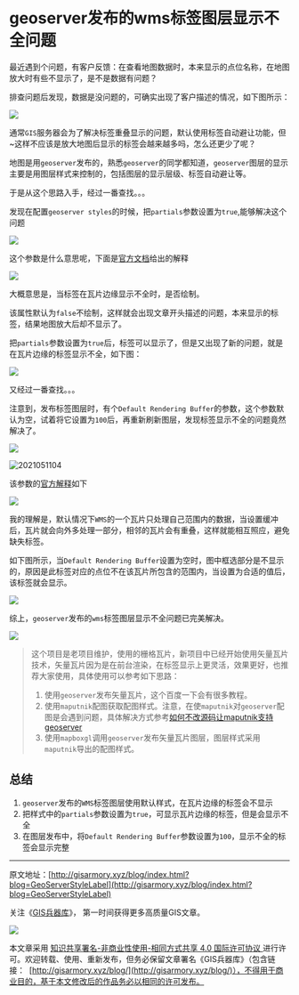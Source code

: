 # geoserver发布的wms标签图层显示不全问题

最近遇到个问题，有客户反馈：在查看地图数据时，本来显示的点位名称，在地图放大时有些不显示了，是不是数据有问题？

排查问题后发现，数据是没问题的，可确实出现了客户描述的情况，如下图所示：



![](https://blogimage.gisarmory.xyz/geoserver1.gif?imageView2/0/interlace/1/q/75|watermark/2/text/R0lT5YW15Zmo5bqT/font/5b6u6L2v6ZuF6buR/fontsize/1000/fill/IzgzODM4Mw==/dissolve/80/gravity/SouthEast/dx/10/dy/10|imageslim)



通常`GIS`服务器会为了解决标签重叠显示的问题，默认使用标签自动避让功能，但~这样不应该是放大地图后显示的标签会越来越多吗，怎么还更少了呢？

地图是用`geoserver`发布的，熟悉`geoserver`的同学都知道，`geoserver`图层的显示主要是用图层样式来控制的，包括图层的显示层级、标签自动避让等。

于是从这个思路入手，经过一番查找。。。

发现在配置`geoserver styles`的时候，把`partials`参数设置为`true`,能够解决这个问题

![](https://blogimage.gisarmory.xyz/2021051801.png?imageView2/0/interlace/1/q/75|watermark/2/text/R0lT5YW15Zmo5bqT/font/5b6u6L2v6ZuF6buR/fontsize/1000/fill/IzgzODM4Mw==/dissolve/80/gravity/SouthEast/dx/10/dy/10|imageslim)

这个参数是什么意思呢，下面是[官方文档](https://docs.geoserver.org/latest/en/user/styling/sld/reference/labeling.html)给出的解释

![](https://blogimage.gisarmory.xyz/2021051802.png?imageView2/0/interlace/1/q/75|watermark/2/text/R0lT5YW15Zmo5bqT/font/5b6u6L2v6ZuF6buR/fontsize/1000/fill/IzgzODM4Mw==/dissolve/80/gravity/SouthEast/dx/10/dy/10|imageslim)

大概意思是，当标签在瓦片边缘显示不全时，是否绘制。

该属性默认为`false`不绘制，这样就会出现文章开头描述的问题，本来显示的标签，结果地图放大后却不显示了。

把`partials`参数设置为`true`后，标签可以显示了，但是又出现了新的问题，就是在瓦片边缘的标签显示不全，如下图：

![](https://blogimage.gisarmory.xyz/2021051806.png?imageView2/0/interlace/1/q/75|watermark/2/text/R0lT5YW15Zmo5bqT/font/5b6u6L2v6ZuF6buR/fontsize/1000/fill/IzgzODM4Mw==/dissolve/80/gravity/SouthEast/dx/10/dy/10|imageslim)

又经过一番查找。。。

注意到，发布标签图层时，有个`Default Rendering Buffer`的参数，这个参数默认为空，试着将它设置为`100`后，再重新刷新图层，发现标签显示不全的问题竟然解决了。

![](https://blogimage.gisarmory.xyz/2021051103.png?imageView2/0/interlace/1/q/75|watermark/2/text/R0lT5YW15Zmo5bqT/font/5b6u6L2v6ZuF6buR/fontsize/1000/fill/IzgzODM4Mw==/dissolve/80/gravity/SouthEast/dx/10/dy/10|imageslim)

![2021051104](https://blogimage.gisarmory.xyz/2021051104.png?imageView2/0/interlace/1/q/75|watermark/2/text/R0lT5YW15Zmo5bqT/font/5b6u6L2v6ZuF6buR/fontsize/1000/fill/IzgzODM4Mw==/dissolve/80/gravity/SouthEast/dx/10/dy/10|imageslim)

该参数的[官方解释](https://docs.geoserver.org/latest/en/user/data/webadmin/layers.html)如下

![](https://blogimage.gisarmory.xyz/2021051803.png?imageView2/0/interlace/1/q/75|watermark/2/text/R0lT5YW15Zmo5bqT/font/5b6u6L2v6ZuF6buR/fontsize/1000/fill/IzgzODM4Mw==/dissolve/80/gravity/SouthEast/dx/10/dy/10|imageslim)

我的理解是，默认情况下`WMS`的一个瓦片只处理自己范围内的数据，当设置缓冲后，瓦片就会向外多处理一部分，相邻的瓦片会有重叠，这样就能相互照应，避免缺失标签。

如下图所示，当`Default Rendering Buffer`设置为空时，图中框选部分是不显示的，原因是此标签对应的点位不在该瓦片所包含的范围内，当设置为合适的值后，该标签就会显示。

![](https://blogimage.gisarmory.xyz/2021051804.png?imageView2/0/interlace/1/q/75|watermark/2/text/R0lT5YW15Zmo5bqT/font/5b6u6L2v6ZuF6buR/fontsize/1000/fill/IzgzODM4Mw==/dissolve/80/gravity/SouthEast/dx/10/dy/10|imageslim)



综上，`geoserver`发布的`wms`标签图层显示不全问题已完美解决。

![](https://blogimage.gisarmory.xyz/2021051105.png?imageView2/0/interlace/1/q/75|watermark/2/text/R0lT5YW15Zmo5bqT/font/5b6u6L2v6ZuF6buR/fontsize/1000/fill/IzgzODM4Mw==/dissolve/80/gravity/SouthEast/dx/10/dy/10|imageslim)



> 这个项目是老项目维护，使用的栅格瓦片，新项目中已经开始使用矢量瓦片技术，矢量瓦片因为是在前台渲染，在标签显示上更灵活，效果更好，也推荐大家使用，具体使用可以参考如下思路：
>
> 1. 使用`geoserver`发布矢量瓦片，这个百度一下会有很多教程。
> 2. 使用`maputnik`配图获取配图样式。注意，在使`maputnik`对`geoserver`配图是会遇到问题，具体解决方式参考[如何不改源码让maputnik支持geoserver](https://blog.csdn.net/gisarmory/article/details/116401076)
> 3. 使用`mapboxgl`调用`geoserver`发布矢量瓦片图层，图层样式采用`maputnik`导出的配图样式。
>



## 总结

1. `geoserver`发布的`WMS`标签图层使用默认样式，在瓦片边缘的标签会不显示
2. 把样式中的`partials`参数设置为`true`，可显示瓦片边缘的标签，但是会显示不全
3. 在图层发布中，将`Default Rendering Buffer`参数设置为`100`，显示不全的标签会显示完整



* * *

原文地址：[http://gisarmory.xyz/blog/index.html?blog=GeoServerStyleLabel](http://gisarmory.xyz/blog/index.html?blog=GeoServerStyleLabel)

关注《[GIS兵器库](http://gisarmory.xyz/blog/index.html?blog=wechat)》， 第一时间获得更多高质量GIS文章。

![](http://blogimage.gisarmory.xyz/20200923063756.png)

本文章采用 [知识共享署名-非商业性使用-相同方式共享 4.0 国际许可协议 ](https://creativecommons.org/licenses/by-nc-sa/4.0/deed.zh)进行许可。欢迎转载、使用、重新发布，但务必保留文章署名《GIS兵器库》（包含链接：  [http://gisarmory.xyz/blog/](http://gisarmory.xyz/blog/)），不得用于商业目的，基于本文修改后的作品务必以相同的许可发布。